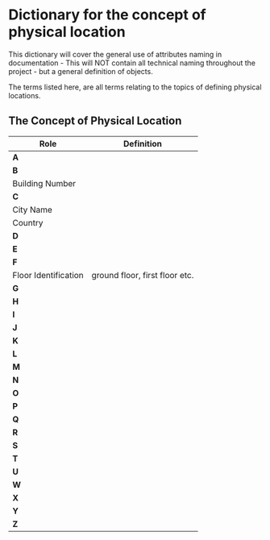 # **Dictionary for the concept of physical location**

This dictionary will cover the general use of attributes naming in documentation - This will NOT contain all technical naming throughout the project - but a general definition of objects.

The terms listed here, are all terms relating to the topics of defining physical locations.


## **The Concept of Physical Location**

| Role   | Definition    |
|----------|-------------|
| **A** |   |
| **B** |   |
| Building Number |   |
| **C** |   |
| City Name |   |
| Country |   |
| **D** |   |
| **E** |   |
| **F** |   |
| Floor Identification |  ground floor, first floor etc. |
| **G** |   |
| **H** |   |
| **I** |   |
| **J** |   |
| **K** |   |
| **L** |   |
| **M** |   |
| **N** |   |
| **O** |   |
| **P** |   |
| **Q** |   |
| **R** |   |
| **S** |   |
| **T** |   |
| **U** |   |
| **W** |   |
| **X** |   |
| **Y** |   |
| **Z** |   |

